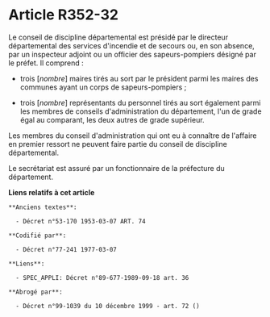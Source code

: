 # Article R352-32

Le conseil de discipline départemental est présidé par le directeur départemental des services d'incendie et de secours ou,
en son absence, par un inspecteur adjoint ou un officier des sapeurs-pompiers désigné par le préfet. Il comprend :

- trois [*nombre*] maires tirés au sort par le président parmi les maires des communes ayant un corps de sapeurs-pompiers ;

- trois [*nombre*] représentants du personnel tirés au sort également parmi les membres de conseils d'administration du
département, l'un de grade égal au comparant, les deux autres de grade supérieur.

Les membres du conseil d'administration qui ont eu à connaître de l'affaire en premier ressort ne peuvent faire partie du
conseil de discipline départemental.

Le secrétariat est assuré par un fonctionnaire de la préfecture du département.

**Liens relatifs à cet article**

	**Anciens textes**:

	  - Décret n°53-170 1953-03-07 ART. 74

	**Codifié par**:

	  - Décret n°77-241 1977-03-07

	**Liens**:

	  - SPEC_APPLI: Décret n°89-677-1989-09-18 art. 36

	**Abrogé par**:

	  - Décret n°99-1039 du 10 décembre 1999 - art. 72 ()
